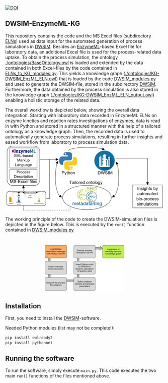 [![DOI](https://zenodo.org/badge/733437045.svg)](https://zenodo.org/doi/10.5281/zenodo.10613473)

## DWSIM-EnzymeML-KG

This repository contains the code and the MS Excel files (subdirectory [ELNs](https://github.com/TUDoAD/DWSIM-EnzymeML-KG/tree/main/ELNs)) used as data input for the automated generation of process simulations in [DWSIM](https://dwsim.org).
Besides an [EnzymeML](https://enzymeml.github.io/services/)-based Excel file for laboratory data, an additional Excel file is used for the process-related data uptake.
To obtain the process simulation, the ontology [./ontologies/BaseOntology.owl](https://github.com/TUDoAD/DWSIM-EnzymeML-KG/blob/main/ontologies/BaseOntology.owl) is loaded and extended by the data contained in both Excel-files by the code contained in [ELNs_to_KG_modules.py](https://github.com/TUDoAD/DWSIM-EnzymeML-KG/blob/main/ELNs_to_KG_modules.py).
This yields a knowledge graph ([./ontologies/KG-DWSIM_EnzML_ELN.owl](https://github.com/TUDoAD/DWSIM-EnzymeML-KG/blob/main/ontologies/KG-DWSIM_EnzML_ELN.owl)) that is loaded by the code [DWSIM_modules.py](https://github.com/TUDoAD/DWSIM-EnzymeML-KG/blob/main/DWSIM_modules.py) and used to generate the DWSIM-file, stored in the subdirectory [DWSIM](https://github.com/TUDoAD/DWSIM-EnzymeML-KG/tree/main/DWSIM).
Furthermore, the data obtained by the process simulation is also stored in the knowledge graph ([./ontologies/KG-DWSIM_EnzML_ELN_output.owl](https://github.com/TUDoAD/DWSIM-EnzymeML-KG/blob/main/ontologies/KG-DWSIM_EnzML_ELN_output.owl)) enabling a holistic storage of the related data.

The overall workflow is depicted below, showing the overall data integration. Starting with laboratory data recorded in EnzymeML ELNs on enzyme kinetics and reaction rates investigations of enzymes, data is read in with Python and stored in a structured manner with the help of a tailored ontology as a knowledge graph. 
Then, the recorded data is used to automatically generate process simulations, resulting in further insights and eased workflow from laboratory to process simulation data. 
![Depiction of the overall process.](img/FigureA.png?raw=true "Depiction of the overall process.")


The working principle of the code to create the DWSIM-simulation files is depicted in the figure below. This is executed by the `run()` function contained in [DWSIM_modules.py](https://github.com/TUDoAD/DWSIM-EnzymeML-KG/blob/main/DWSIM_modules.py)
<h1 align="center">
<img src="./img/FigureB.png" width="50%" />
</h1>

## Installation
First, you need to install the [DWSIM](https://dwsim.org)-software. 

Needed Python modules (list may not be complete!):
```
pip install owlready2
pip install pythonnet
```

## Running the software
To run the software, simply execute `main.py`. 
This code executes the two main `run()` functions of the files mentioned above.
